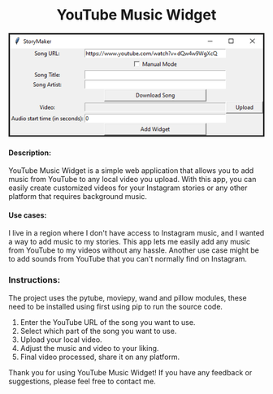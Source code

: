 
<h1 style="text-align:center;">YouTube Music Widget</h1>

<img src="Capture.PNG" alt="Image" width="600">


<h4>Description:</h4>
<p> YouTube Music Widget is a simple web application that allows you to add music from YouTube to any local video you upload. With this app, you can easily create customized videos for your Instagram stories or any other platform that requires background music.</p>

<h4>Use cases:</h4>
<p> I live in a region where I don't have access to Instagram music, and I wanted a way to add music to my stories. This app lets me easily add any music from YouTube to my videos without any hassle. Another use case might be to add sounds from YouTube that you can't normally find on Instagram.</p>

<h3>Instructions:</h3>

The project uses the pytube, moviepy, wand and pillow modules, these need to be installed using first using pip to run the source code.

<ol>
  <li>Enter the YouTube URL of the song you want to use.</li>
  <li>Select which part of the song you want to use.</li>
  <li>Upload your local video.</li>
  <li>Adjust the music and video to your liking.</li>
  <li>Final video processed, share it on any platform.</li>
</ol>

<p>Thank you for using YouTube Music Widget! If you have any feedback or suggestions, please feel free to contact me.</p>
